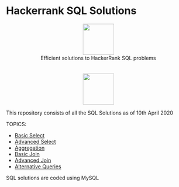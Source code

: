 # Hackerrank SQL Solutions

<p align="center">
    <a href="https://www.hackerrank.com/chitturiarun">
        <img height=85 src="https://d3keuzeb2crhkn.cloudfront.net/hackerrank/assets/styleguide/logo_wordmark-f5c5eb61ab0a154c3ed9eda24d0b9e31.svg">
    </a>
    <br>
    Efficient solutions to HackerRank SQL problems
    <br><br><br>
    <a href="https://www.hackerrank.com/chitturiarun">
        <img height=85 src="https://aruntech.xyz/SQL.JPG">
    </a>
    <br>
</p>

This repository consists of all the SQL Solutions as of 10th April 2020

TOPICS:
* [Basic Select](https://github.com/Chitturiarunkrishna/HackerrankSQL/tree/master/Basic%20Select)
* [Advanced Select](https://github.com/Chitturiarunkrishna/HackerrankSQL/tree/master/Advanced%20Select)
* [Aggregation](https://github.com/Chitturiarunkrishna/HackerrankSQL/tree/master/Aggregation)
* [Basic Join](https://github.com/Chitturiarunkrishna/HackerrankSQL/tree/master/Basic%20Join)
* [Advanced Join](https://github.com/Chitturiarunkrishna/HackerrankSQL/tree/master/Advanced%20Join)
* [Alternative Queries](https://github.com/Chitturiarunkrishna/HackerrankSQL/tree/master/Alternative%20Queries)

SQL solutions are coded using MySQL


